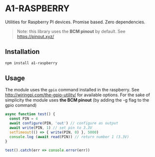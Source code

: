 # A1-RASPBERRY

Utilities for Raspberry PI devices. Promise based. Zero dependencies.

> Note: this library uses the **BCM pinout** by default. See https://pinout.xyz/

## Installation

```bash
npm install a1-raspberry
```

## Usage

The module uses the `gpio` command installed in the raspberry. See http://wiringpi.com/the-gpio-utility/ for available options. For the sake of simplicity the module uses **the BCM pinout** (by adding the -g flag to the gpio command)

```javascript
async function test() {
  const PIN = 4
  await configure(PIN, 'out') // configure as output
  await write(PIN, 1) // set pin to 3.3V
  setTimeout(() => { write(PIN, 0) }, 5000)
  console.log (await read(PIN)) // return number 1 (3.3V)
}

test().catch(err => console.error(err))
```